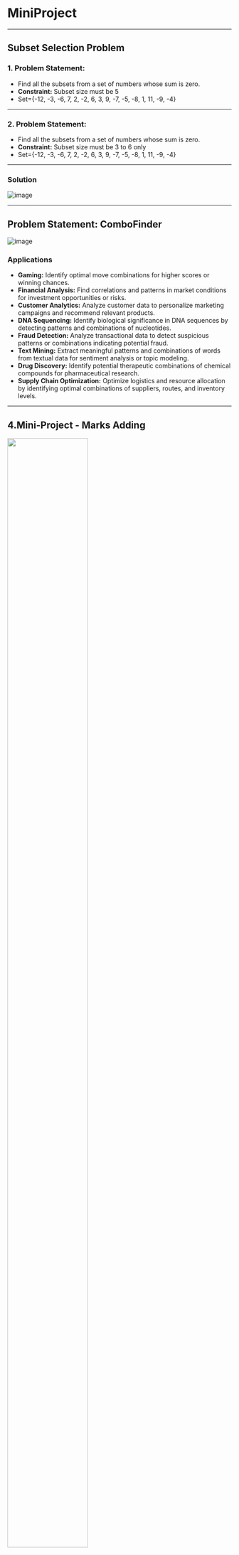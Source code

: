 # MiniProject
---
## Subset Selection Problem


### **1. Problem Statement:**

- Find all the subsets from a set of numbers whose sum is zero.
- **Constraint:** Subset size must be 5
- Set={-12, -3, -6, 7, 2, -2, 6, 3, 9, -7, -5, -8, 1, 11, -9, -4}

---
### **2. Problem Statement:**

- Find all the subsets from a set of numbers whose sum is zero.
- **Constraint:** Subset size must be 3 to 6 only
- Set={-12, -3, -6, 7, 2, -2, 6, 3, 9, -7, -5, -8, 1, 11, -9, -4}



---
### **Solution**


![image](https://user-images.githubusercontent.com/7460892/173567150-e42f9d90-456e-4732-b30c-5820dd8bd55f.png)

---
## **Problem Statement: ComboFinder**


![image](https://user-images.githubusercontent.com/7460892/173579493-d718c024-4844-4c30-afd5-71bd641a49d0.png)
### **Applications**
-   **Gaming:** Identify optimal move combinations for higher scores or winning chances.
-   **Financial Analysis:** Find correlations and patterns in market conditions for investment opportunities or risks.
-   **Customer Analytics:** Analyze customer data to personalize marketing campaigns and recommend relevant products.
-   **DNA Sequencing:** Identify biological significance in DNA sequences by detecting patterns and combinations of nucleotides.
-   **Fraud Detection:** Analyze transactional data to detect suspicious patterns or combinations indicating potential fraud.
-   **Text Mining:** Extract meaningful patterns and combinations of words from textual data for sentiment analysis or topic modeling.
-   **Drug Discovery:** Identify potential therapeutic combinations of chemical compounds for pharmaceutical research.
-   **Supply Chain Optimization:** Optimize logistics and resource allocation by identifying optimal combinations of suppliers, routes, and inventory levels.
---


## **4.Mini-Project - Marks Adding**

<img src="https://github.com/psrana/Mini-Project-Marks-Adding/assets/7460892/9be14aa0-eaa0-403a-9575-32771724f0e2" width="60%" height="80%" />

---
## **5.Image to Text to Audio**

### **AIM** - To convert Text from the uploaded image to audio 
---
##  **6.Web crawler (Email Scraper)**

### A simple email scrapping tool 
---

## **7.Audio to Text Mini Project**

---
## **8.Plagiarism Checker**

Check similarity between text (.txt) documents using cosine similarity 

In order to compute the simlilarity between on two text documents, the textual raw data is transformed into vectors ➡ **arrays of numbers** and then from that we are going to use a basic knowledge vector to compute the the similarity between them.

![Output image](https://github.com/Samarjeet09/MiniProjects/blob/main/Mini%20Project-08-Plagiarism%20checker/output.png)

---

## **9.Qr code Generator**
### Link to my LinkedIn

![Qr](https://github.com/Samarjeet09/MiniProjects/blob/main/Mini%20Project-09-QR%20Code%20Generator/linkedin.png)

---
## **10.Google Image Downloader**
### used Selenium to download Google images 
---
## **11.Image to Text (OCR)**

### Input

![input img](https://github.com/Samarjeet09/MiniProjects/blob/main/Mini%20Project-11-Image%20to%20Text%20(OCR)/testOcr.png)

### output
![output](https://github.com/Samarjeet09/MiniProjects/blob/main/Mini%20Project-11-Image%20to%20Text%20(OCR)/outputOcr.png)

----
## **12.Tweets Search/Download**
---
## **13.Video to Audio Conversion**

### Converted Video Files to Audio files
---
## 14.**Cosine Similarity**
- **Cosine similarity** is a measure of similarity between two non-zero vectors of an inner product space that measures the cosine of the angle between them.  
**Similarity = (A.B) / (||A||.||B||)** where A and B are vectors.
-   A.B is dot product of A and B: It is computed as sum of element-wise product of A and B.
-   ||A|| is L2 norm of A: It is computed as square root of the sum of squares of elements of the vector A.
###  **Applications**
1. **Document Similarity:** Cosine similarity helps determine the similarity between two documents, which is useful in plagiarism detection systems, text summarization, and document clustering.

2. **Music Recommendation:** By calculating the cosine similarity between user and song vectors based on musical features, cosine similarity aids in personalized music recommendations, matching users with similar music preferences.

3. **Image Search:** Cosine similarity enables image search engines to find visually similar images by comparing their feature vectors, allowing users to discover related images based on visual content.

4. **Customer Segmentation:** Using cosine similarity, customer behaviour can be analyzed to group similar customers together for targeted marketing campaigns and personalized recommendations.

5. **Social Network Analysis:** By measuring the cosine similarity between user profiles or social network connections, cosine similarity helps identify communities and influencers in social networks.

   <br/>
   
---
## 15.**Convert 100 images to Grey Scale (b/w) using OpenCV**

### Converted to Greyscale
### input:
![input](https://github.com/Samarjeet09/MiniProjects/blob/main/Mini%20Project-15-Convert%20100%20images%20to%20Grey%20Scale%20(b/w)%EF%80%A2%20using%20OpenCV/computer_10%20(1).jpg)

### output:
![output](https://github.com/Samarjeet09/MiniProjects/blob/main/Mini%20Project-15-Convert%20100%20images%20to%20Grey%20Scale%20(b/w)%EF%80%A2%20using%20OpenCV/computer_10.jpg)

---
## 16.**Resize 100 images to 50% (smaller) using OpenCV**

### Resized the images to 50%
### input:
![input](https://github.com/Samarjeet09/MiniProjects/blob/main/Mini%20Project-16-Resize%20the%20100%20images%20to%2050%25%20(smaller)%20using%20OpenCV/car_16.jpg)

### ouptput:
![output](https://github.com/Samarjeet09/MiniProjects/blob/main/Mini%20Project-16-Resize%20the%20100%20images%20to%2050%25%20(smaller)%20using%20OpenCV/resized_car_16.jpg)


---
## 17.**Convert Colored Video to Grey Scale (b/w) using OpenCV**


---
## 18.**Resize the Colored Video to 50% (smaller) using OpenCV**


---

## 20. **Color Flipper**
### Change the background of the website by clicking the button with a random colour.

Preview: https://samarjeet09.github.io/Mini-Project-20-Color-Flipper-Deployment/
---
## 21.**Clock**
### A Clock that displays the Indian Standard Time (IST)(GMT+5:30)

Preview: https://samarjeet09.github.io/Mini-Project-21-Clock-Deployment/
---
## 22. **Counter**
### One can use this to count anything, which comes with increasing, decreasing and resetting the count features.

Preview: https://samarjeet09.github.io/Mini-Project-22-Counter-Deployment/
---
## 23. **Hamburger Menu**
### A Responsive Navbar with a hamburger menu for the mobile view.
Preview: https://samarjeet09.github.io/Mini-Project-23-Hamburger-Menu-Deployment/index.html
---
## 24. **FAQs**
### Implementation of FAQs section's functionality

Preview: https://samarjeet09.github.io/Mini-Project-24-FAQs-Deployment/
---
